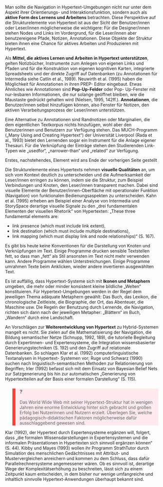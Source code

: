 Man sollte die Navigation in Hypertext-Umgebungen nicht nur unter dem Aspekt ihrer Orientierungs- und Interaktionsfunktion, sondern auch als **aktive Form des Lernens und Arbeitens** betrachten. Diese Perspektive auf die Strukturelemente von Hypertext ist aus der Sicht der Benutzer/innen oder Leser/innen möglicherweise die wichtigere: Für die Designer/innen stehen Nodes und Links im Vordergrund, für die Leser/innen aber benutzereigene Pfade, Notizen, Annotationen. Diese Objekte der Struktur bieten ihnen eine Chance für aktives Arbeiten und Produzieren mit Hypertext.

Als **Mittel, die aktives Lernen und Arbeiten in Hypertext unterstützen**, gelten Notizbücher, Instrumente zum Anlegen von eigenen Links und Pfaden und für die Konstruktion von eigenen kognitiven Karten, integrierte Spreadsheets und der direkte Zugriff auf Datenbanken (zu Annotationen für Intermedia siehe Catlin et al., 1989). Neuwirth et al. (1995) haben die Möglichkeit für Annotationen in ihren PREP- Editor eingebaut. Etwas Ähnliches wie Annotationen sind **Pop-Up-Felder** oder Pop- Up-Fenster mit nur-lesbaren Informationen, die nur solange geöffnet bleiben, wie die Maustaste gedrückt gehalten wird (Nielsen, 1995, 142ff.). **Annotationen**, die Benutzer/innen selbst hinzufügen können, also Fenster für Notizen, den aktiven Verarbeitungsprozess der Leser/innen unterstützen.

Eine Alternative zu Annotationen sind Randnotizen oder Marginalien, die dem eigentlichen Textkorpus nichts hinzufügen, wohl aber den Benutzerinnen und Benutzern zur Verfügung stehen. Das MUCH-Programm („Many Using and Creating Hypertext“) der Universität Liverpool (Rada et al., 1993) bietet den Lernenden sogar ein Instrument für die Anlage eigener Thesauri. Für die Verknüpfung der Einträge stehen den Studierenden Link-Typen wie „usedfor“, „narrower-than“ und „related“ zur Verfügung.

Erstes, nachstehendes, Element wird ans Ende der vorherigen Seite gestellt

Die Strukturelemente eines Hypertexts nehmen **visuelle Qualitäten** an, um sich vom Kontext deutlich zu unterscheiden und die Aufmerksamkeit der Leser/innen erringen zu können, indem sie die Struktur, zum Beispiel Verbindungen und Knoten, den Leser/innen transparent machen. Dabei sind visuelle Elemente der Benutzer/innen-Oberfläche mit operationaler Funktion (Navigation) von funktionalen Bedienungsaspekten zu unterscheiden. Kahn et al. (1995) erheben am Beispiel einer Analyse von Intermedia und StorySpace derartige visuelle Signale zu den „drei fundamentalen Elementen der visuellen Rhetorik“ von Hypertexten: „These three fundamental elements are:

- link presence (which must include link extent),
- link destination (which must include multiple destinations),
- link mapping (which must display link and node relationships)“ (S. 167).

Es gibt bis heute keine Konventionen für die Darstellung von Knoten und Verknüpfungen im Text. Einige Programme drucken sensible Textstellen fett, so dass man „fett“ als Stil ansonsten im Text nicht mehr verwenden kann. Andere Programme wählen Unterstreichungen. Einige Programme umrahmen Texte beim Anklicken, wieder andere invertieren ausgewählten Text.

Es ist auffällig, dass Hypertext-Systeme sich mit **Ikonen und Metaphern** umgeben, die mehr oder minder konsistent kleine bildliche „Welten“ konstituieren. Für Hypertext-Umgebungen werden in der Regel dem jeweiligen Thema adäquate Metaphern gewählt: Das Buch, das Lexikon, die chronologische Zeitleiste, die Biographie, der Ort, das Abenteuer, die Maschine usw. Die Regeln der Benutzung durch Lernende, die Navigation, richten sich dann nach der jeweiligen Metapher: „Blättern“ im Buch, „Wandern“ durch eine Landschaft.

An Vorschlägen zur **Weiterentwicklung von Hypertext** zu Hybrid-Systemen mangelt es nicht. Sie zielen auf die Mathematisierung der Navigation, die Bildung semantischer Netze (Schnupp, 1992, 189), die tutorielle Begleitung durch Expertinnen- und Expertensysteme, die Integration wissensbasierter Generierungstechniken (S. 192) und den Zugriff auf relationale Datenbanken. So schlagen Klar et al. (1992) computerlinguistische Textanalysen in Hypertext- Systemen vor; Ruge und Schwarz (1990) suchen nach linguistisch-semantischen Methoden zur Relationierung von Begriffen; Irler (1992) befasst sich mit dem Einsatz von Bayesian Belief Nets zur Satzgenerierung bis hin zur automatischen „Generierung von Hypertextteilen auf der Basis einer formalen Darstellung“ (S. 115).

<blockquote style="background: #FFEBEE; border-left: 10px solid #F44336">

### ?

Das World Wide Web mit seiner Hypertext-Struktur hat in wenigen Jahren eine enorme Entwicklung hinter sich gebracht und großen Erfolg bei Nutzerinnen und Nutzern erzielt. Überlegen Sie, welche pädagogisch-didaktischen Faktoren möglicherweise dafür ausschlaggebend gewesen sind.

</blockquote>

Klar (1992), der Hypertext durch Expertensysteme ergänzen will, folgert, dass „die formalen Wissensdarstellungen in Expertensystemen und die informalen Präsentationen in Hypertexten sich sinnvoll ergänzen können“ (S. 44). Kibby und Mayes (1993) wollen ihr Programm StrathTutor durch Simulation des menschlichen Gedächtnisses mit Attribut- und Mustervergleichen anreichern und kommen zu dem Schluss, dass dafür Parallelrechnersysteme angemessener wären. Ob es sinnvoll ist, derartige Wege der Komplexitätserhöhung zu beschreiten, lässt sich zu einem Zeitpunkt kaum entscheiden, in dem bisher nur wenige umfangreiche und inhaltlich sinnvolle Hypertext-Anwendungen überhaupt bekannt sind.
